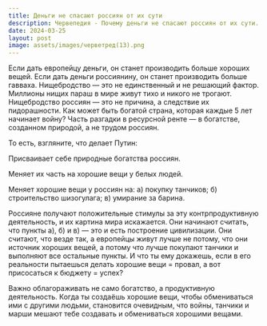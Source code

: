 ```yaml
---
title: Деньги не спасают россиян от их сути
description: Червепедия - Почему деньги не спасают россиян от их сути.
date: 2024-03-25
layout: post
image: assets/images/черветред(13).png
---
```


<p>Если дать европейцу деньги, он станет производить больше хороших вещей. Если дать деньги россиянину, он станет производить больше гавваха. Нищебродство — это не единственный и не решающий фактор. Миллионы нищих параш в мире живут тихо и никого не трогают. Нищебродство россиян — это не причина, а следствие их пидорашности. Как может быть богатой страна, которая каждые 5 лет начинает войну? Часть разгадки в ресурсной ренте — в богатстве, созданном природой, а не трудом россиян.</p>

<p>То есть, взгляните, что делает Путин:</p>

<p>Присваивает себе природные богатства россиян.</p>

<p>Меняет их часть на хорошие вещи у белых людей.</p>

<p>Меняет хорошие вещи у россиян на: а) покупку танчиков; б) строительство шизогулага; в) умирание за барина.</p>

<p>Россияне получают положительные стимулы за эту контрпродуктивную деятельность, и их картина мира искажается. Они начинают считать, что пункты а), б) и в) — это и есть построение цивилизации. Они считают, что везде так, а европейцы живут лучше не потому, что они источник хороших вещей, а потому что лучше покупают танчики и выполняют все остальные пункты. И что ты ему докажешь, если в его реальности пытаешься делать хорошие вещи = провал, а вот присосаться к бюджету = успех?</p>

<p>Важно облагораживать не само богатство, а продуктивную деятельность. Когда ты создаёшь хорошие вещи, чтобы обмениваться ими с другими людьми, становится очевидным, что войны, танчики и марши мешают тебе создавать и обмениваться хорошими вещами.</p>